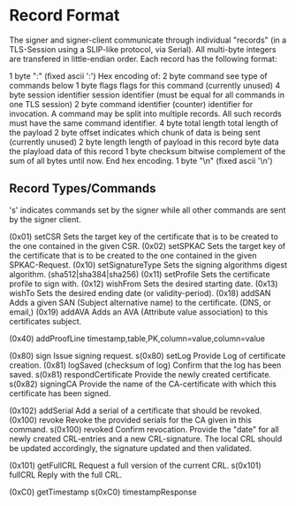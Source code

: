 Record Format
=============

The signer and signer-client communicate through individual "records" (in a TLS-Session using a SLIP-like protocol, via Serial). All multi-byte integers are transfered in little-endian order. Each record has the following format:

1 byte ":" (fixed ascii ':')
Hex encoding of:
2 byte command
  see type of commands below
1 byte flags
  flags for this command (currently unused)
4 byte session identifier
  session identifier (must be equal for all commands in one TLS session)
2 byte command identifier (counter)
  identifier for invocation. A command may be split into multiple records. All such records must have the same command identifier.
4 byte total length
  total length of the payload
2 byte offset
  indicates which chunk of data is being sent (currently unused)
2 byte length
  length of payload in this record
<length> byte data
  the playload data of this record
1 byte checksum
  bitwise complement of the sum of all bytes until now.
End hex encoding.
1 byte "\n" (fixed ascii '\n')

Record Types/Commands
---------------------

's' indicates commands set by the signer while all other commands are sent by the signer client.

(0x01) setCSR
  Sets the target key of the certificate that is to be created to the one contained in the given CSR.
(0x02) setSPKAC
  Sets the target key of the certificate that is to be created to the one contained in the given SPKAC-Request.
(0x10) setSignatureType
  Sets the signing algorithms digest algorithm.
  (sha512|sha384|sha256)
(0x11) setProfile
  Sets the certificate profile to sign with.
(0x12) wishFrom
  Sets the desired starting date.
(0x13) wishTo
  Sets the desired ending date (or validity-period).
(0x18) addSAN
  Adds a given SAN (Subject alternative name) to the certificate.
  (DNS,<dnsname> or email,<email address>)
(0x19) addAVA
  Adds an AVA (Attribute value association) to this certificates subject.

(0x40) addProofLine
<hex>timestamp,<hex>table,<hex>PK,<hex>column=value,<hex>column=value

(0x80) sign
  Issue signing request.
s(0x80) setLog
  Provide Log of certificate creation.
(0x81) logSaved (checksum of log)
  Confirm that the log has been saved.
s(0x81) respondCertificate
  Provide the newly created certificate.
s(0x82) signingCA
  Provide the name of the CA-certificate with which this certificate has been signed.

(0x102) addSerial
  Add a serial of a certificate that should be revoked.
(0x100) revoke
  Revoke the provided serials for the CA given in this command.
s(0x100) revoked
  Confirm revocation. Provide the "date" for all newly created CRL-entries and a new CRL-signature. The local CRL should be updated accordingly, the signature updated and then validated.

(0x101) getFullCRL
  Request a full version of the current CRL.
s(0x101) fullCRL
  Reply with the full CRL.

(0xC0) getTimestamp
s(0xC0) timestampResponse
